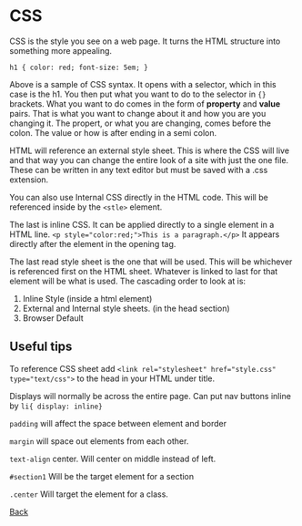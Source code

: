 # CSS

CSS is the style you see on a web page. It turns the HTML structure into something more appealing.

`h1 {
    color: red;
    font-size: 5em;
}`

Above is a sample of CSS syntax. It opens with a selector, which in this case is the h1. You then put what you want to do to the selector in `{}` brackets. What you want to do comes in the form of **property** and **value** pairs. That is what you want to change about it and how you are you changing it. The propert, or what you are changing, comes before the colon. The value or how is after ending in a semi colon.

HTML will reference an external style sheet. This is where the CSS will live and that way you can change the entire look of a site with just the one file. These can be written in any text editor but must be saved with a .css extension.

You can also use Internal CSS directly in the HTML code. This will be referenced inside by the `<stle>` element.

The last is inline CSS. It can be applied directly to a single element in a HTML line. `<p style="color:red;">This is a paragraph.</p>`
It appears directly after the element in the opening tag.

The last read style sheet is the one that will be used. This will be whichever is referenced first on the HTML sheet. Whatever is linked to last for that element will be what is used. The cascading order to look at is:
1. Inline Style (inside a html element)
2. External and Internal style sheets. (in the head section)
3. Browser Default

## Useful tips

To reference CSS sheet add `<link rel="stylesheet" href="style.css" type="text/css">`
to the head in your HTML under title.

Displays will normally be across the entire page. Can put nav buttons inline by `li{ display: inline}`

`padding` will affect the space between element and border

`margin` will space out elements from each other.

`text-align` center. Will center on middle instead of left.

`#section1` Will be the target element for a section

`.center` Will target the element for a class.

[Back](README.md)
